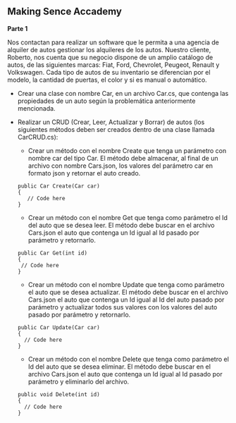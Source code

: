 ## Making Sence Accademy

**Parte 1**

Nos contactan para realizar un software que le permita a una agencia de alquiler de autos gestionar los alquileres de los autos. Nuestro cliente, Roberto, nos cuenta que su negocio dispone de un amplio catálogo de autos, de las siguientes marcas: Fiat, Ford, Chevrolet, Peugeot, Renault y Volkswagen. Cada tipo de autos de su inventario se diferencian por el modelo, la cantidad de puertas, el color y si es manual o automático.

- Crear una clase con nombre Car, en un archivo Car.cs, que contenga las propiedades de un auto según la problemática anteriormente mencionada.

- Realizar un CRUD (Crear, Leer, Actualizar y Borrar) de autos (los siguientes métodos deben ser creados dentro de una clase llamada CarCRUD.cs):
  - Crear un método con el nombre Create que tenga un parámetro con nombre car del tipo Car. El método debe almacenar, al final de un archivo con nombre Cars.json, los valores del parámetro car en formato json y retornar el auto creado.
  <pre><code>public Car Create(Car car)
  {
     // Code here
  }</code></pre>

  - Crear un método con el nombre Get que tenga como parámetro el Id del auto que se desea leer. El método debe buscar en el archivo Cars.json el auto que contenga un Id igual al Id pasado por parámetro y retornarlo.
  <pre><code>public Car Get(int id) 
  {
   // Code here
  } </code></pre>

  - Crear un método con el nombre Update que tenga como parámetro el auto que se desea actualizar. El método debe buscar en el archivo Cars.json el auto que contenga un Id igual al Id del auto pasado por parámetro y actualizar todos sus valores con los valores del auto pasado por parámetro y retornarlo.
  <pre><code>public Car Update(Car car)
  {
    // Code here
  }</code></pre>

  - Crear un método con el nombre Delete que tenga como parámetro el Id del auto que se desea eliminar. El método debe buscar en el archivo Cars.json el auto que contenga un Id igual al Id pasado por parámetro y eliminarlo del archivo.
  <pre><code>public void Delete(int id)
  {
    // Code here
  }</code></pre>

